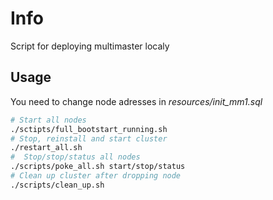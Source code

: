 # Info
Script for deploying multimaster localy
## Usage
You need to change node adresses in _resources/init_mm1.sql_

```bash
# Start all nodes
./sctipts/full_bootstart_running.sh
# Stop, reinstall and start cluster
./restart_all.sh
#  Stop/stop/status all nodes
./scripts/poke_all.sh start/stop/status
# Clean up cluster after dropping node
./scripts/clean_up.sh
```
